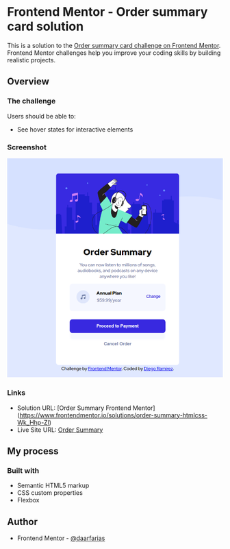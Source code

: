 # Frontend Mentor - Order summary card solution

This is a solution to the [Order summary card challenge on Frontend Mentor](https://www.frontendmentor.io/challenges/order-summary-component-QlPmajDUj). Frontend Mentor challenges help you improve your coding skills by building realistic projects. 



## Overview

### The challenge

Users should be able to:

- See hover states for interactive elements

### Screenshot

![](./order.png)



### Links

- Solution URL: [Order Summary Frontend Mentor] (https://www.frontendmentor.io/solutions/order-summary-htmlcss-Wk_Hhp-Zl)
- Live Site URL: [Order Summary](https://order-summary-component-pqtrp4aia-daarfarias.vercel.app/)

## My process

### Built with

- Semantic HTML5 markup
- CSS custom properties
- Flexbox




## Author

- Frontend Mentor - [@daarfarias](https://www.frontendmentor.io/profile/yourusername)

